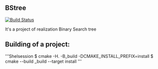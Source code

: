 ## BStree
[![Build Status](https://travis-ci.org/Kirichenkov9/BStree.svg?branch=master)](https://travis-ci.org/Kirichenkov9/BStree)

It's a project of realization Binary Search tree

## Building of a project:
'''Shelsession
$ cmake -H. -B_build -DCMAKE_INSTALL_PREFIX=install
$ cmake --build _build --target install
'''




